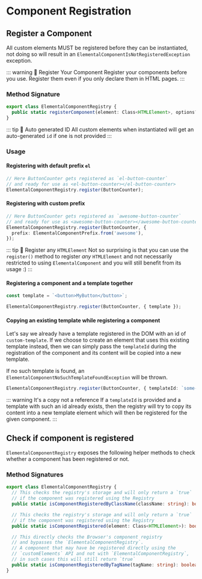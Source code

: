 # Component Registration

## Register a Component

All custom elements MUST be registered before they can be instantiated, not doing so will result in an
`ElementalComponentIsNotRegisteredException` exception.

::: warning 👺 Register Your Component
Register your components before you use. Register them even if you only declare them in HTML pages.
:::

### Method Signature

```ts
export class ElementalComponentRegistry {
  public static registerComponent(element: Class<HTMLElement>, options?: RegistrationOptions): void {}
}
```

::: tip 💁 Auto generated ID
All custom elements when instantiated will get an auto-generated `id` if one is not provided
:::

### Usage

#### Registering with default prefix `el`

```ts
// Here ButtonCounter gets registered as `el-button-counter`
// and ready for use as <el-button-counter></el-button-counter>
ElementalComponentRegistry.register(ButtonCounter);
```

#### Registering with custom prefix

```ts
// Here ButtonCounter gets registered as `awesome-button-counter`
// and ready for use as <awesome-button-counter></awesome-button-counter>
ElementalComponentRegistry.register(ButtonCounter, {
  prefix: ElementalComponentPrefix.from('awesome'),
});
```

::: tip 💁 Register any `HTMLElement`
Not so surprising is that you can use the `register()` method to register _any_ `HTMLElement` and not necessarily
restricted to using `ElementalComponent` and you will still benefit from its usage :)
:::

#### Registering a component and a template together

```ts
const template = `<button>MyButton</button>`;

ElementalComponentRegistry.register(ButtonCounter, { template });
```

#### Copying an existing template while registering a component

Let's say we already have a template registered in the DOM with an id of `custom-template`.
If we choose to create an element that uses this existing template instead,
then we can simply pass the `templateId` during the registration of
the component and its content will be copied into a new template.

If no such template is found, an `ElementalComponentNoSuchTemplateFoundException` will be thrown.

```ts
ElementalComponentRegistry.register(ButtonCounter, { templateId: `some-template-id` });
```

::: warning It's a copy not a reference
If a `templateId` is provided and a template with such an id already exists, then the
registry will try to copy its content into a new template element which will then be
registered for the given component.
:::

## Check if component is registered

`ElementalComponentRegistry` exposes the following helper methods to check whether a component has been registered or
not.

### Method Signatures

```ts
export class ElementalComponentRegistry {
  // This checks the registry's storage and will only return a `true`
  // if the component was registered using the Registry
  public static isComponentRegisteredByClassName(className: string): boolean {}

  // This checks the registry's storage and will only return a `true`
  // if the component was registered using the Registry
  public static isComponentRegistered(element: Class<HTMLElement>): boolean {}

  // This directly checks the Browser's component registry
  // and bypasses the `ElementalComponentRegistry`.
  // A component that may have be registered directly using the
  // `customElements` API and not with `ElementalComponentRegistry`,
  // in such cases this will still return `true`
  public static isComponentRegisteredByTagName(tagName: string): boolean {}
}
```
